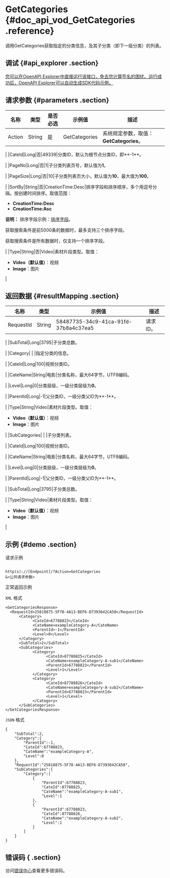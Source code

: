 # GetCategories {#doc_api_vod_GetCategories .reference}

调用GetCategories获取指定的分类信息，及其子分类（即下一级分类）的列表。

## 调试 {#api_explorer .section}

[您可以在OpenAPI Explorer中直接运行该接口，免去您计算签名的困扰。运行成功后，OpenAPI Explorer可以自动生成SDK代码示例。](https://api.aliyun.com/#product=vod&api=GetCategories&type=RPC&version=2017-03-21)

## 请求参数 {#parameters .section}

|名称|类型|是否必选|示例值|描述|
|--|--|----|---|--|
|Action|String|是|GetCategories|系统规定参数，取值：**GetCategories**。

 |
|CateId|Long|否|49339|分类ID，默认为根节点分类ID，即**-1**。

 |
|PageNo|Long|否|1|子分类列表页号，默认值为**1**。

 |
|PageSize|Long|否|10|子分类列表页大小，默认值为**10**，最大值为**100**。

 |
|SortBy|String|否|CreationTime:Desc|排序字段和排序顺序，多个用逗号分隔。按创建时间排序。取值范围：

 -   **CreationTime:Desc**
-   **CreationTime:Asc**

 **说明：** 排序字段示例：[排序字段](https://help.aliyun.com/document_detail/99179.html?spm=a2c4g.11186623.2.20.7e036ad8dnvm2w#%E4%BD%BF%E7%94%A8%E7%A4%BA%E4%BE%8B)。

 获取搜索条件是前5000条的数据时，最多支持三个排序字段。

 获取搜索条件是所有数据时，仅支持一个排序字段。

 |
|Type|String|否|Video|素材片段类型。取值：

 -   **Video（默认值）**：视频
-   **Image**：图片

 |

## 返回数据 {#resultMapping .section}

|名称|类型|示例值|描述|
|--|--|---|--|
|RequestId|String|58487735-34c9-41ca-91fd-37b8a4c37ea5|请求ID。

 |
|SubTotal|Long|3795|子分类总数。

 |
|Category| | |指定分类的信息。

 |
|CateId|Long|100|视频分类ID。

 |
|CateName|String|电影|分类名称，最大64字节，UTF8编码。

 |
|Level|Long|0|分类层级，一级分类层级为**0**。

 |
|ParentId|Long|-1|父分类ID，一级分类父ID为**-1**。

 |
|Type|String|Video|素材片段类型。取值：

 -   **Video（默认值）**：视频
-   **Image**：图片

 |
|SubCategories| | |子分类列表。

 |
|CateId|Long|100|视频分类ID。

 |
|CateName|String|电影|分类名称，最大64字节，UTF8编码。

 |
|Level|Long|0|分类层级，一级分类层级为**0**。

 |
|ParentId|Long|-1|父分类ID，一级分类父ID为**-1**。

 |
|SubTotal|Long|3795|子分类总数。

 |
|Type|String|Video|素材片段类型。取值：

 -   **Video（默认值）**：视频
-   **Image**：图片

 |

## 示例 {#demo .section}

请求示例

``` {#request_demo}

http(s)://[Endpoint]/?Action=GetCategories
&<公共请求参数>

```

正常返回示例

`XML` 格式

``` {#xml_return_success_demo}
<GetCategoriesResponse>
  <RequestId>25818875-5F78-4A13-BEF6-D7393642CA58</RequestId>
	  <Category>
		    <CateId>67788823</CateId>
		    <CateName>exampleCategory-A</CateName>
		    <ParentId>-1</ParentId>
		    <Level>0</Level>
	  </Category>
	  <SubTotal>2</SubTotal>
	  <SubCategories>
		    <Category>
			      <CateId>87788825</CateId>
			      <CateName>exampleCategory-A-sub1</CateName>
			      <ParentId>67788823</ParentId>
			      <Level>1</Level>
		    </Category>
		    <Category>
			      <CateId>87788826</CateId>
			      <CateName>exampleCategory-A-sub2</CateName>
			      <ParentId>67788823</ParentId>
			      <Level>1</Level>
		    </Category>
	  </SubCategories>
</GetCategoriesResponse>
```

`JSON` 格式

``` {#json_return_success_demo}
{
	"SubTotal":2,
	"Category":{
		"ParentId":-1,
		"CateId":67788823,
		"CateName":"exampleCategory-A",
		"Level":0
	},
	"RequestId":"25818875-5F78-4A13-BEF6-D7393642CA58",
	"SubCategories":{
		"Category":[
			{
				"ParentId":67788823,
				"CateId":87788825,
				"CateName":"exampleCategory-A-sub1",
				"Level":1
			},
			{
				"ParentId":67788823,
				"CateId":87788826,
				"CateName":"exampleCategory-A-sub2",
				"Level":1
			}
		]
	}
}
```

## 错误码 { .section}

访问[错误中心](https://error-center.aliyun.com/status/product/vod)查看更多错误码。

